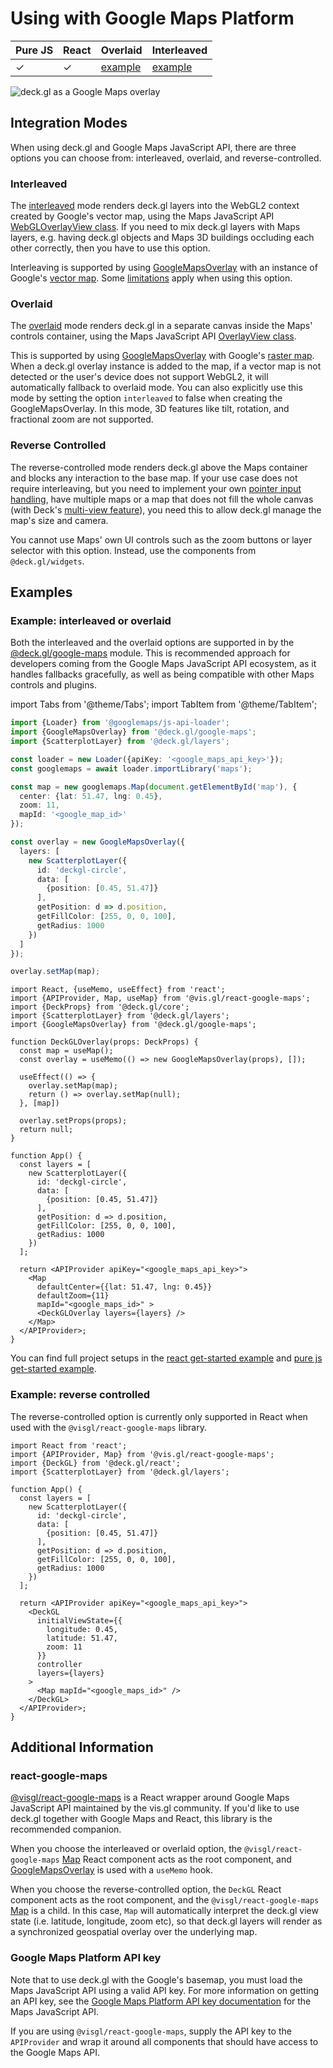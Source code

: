 # Using with Google Maps Platform

| Pure JS | React | Overlaid | Interleaved |
| ----- | ----- | ----- | ----- |
| ✓ | ✓ | [example](https://github.com/visgl/deck.gl/tree/9.1-release/examples/get-started/pure-js/google-maps) | [example](https://developers.google.com/maps/documentation/javascript/examples/deckgl-tripslayer) |

![deck.gl as a Google Maps overlay](https://raw.github.com/visgl/deck.gl-data/master/images/whats-new/google-maps.jpg)

## Integration Modes

When using deck.gl and Google Maps JavaScript API, there are three options you can choose from: interleaved, overlaid, and reverse-controlled.

### Interleaved

The [interleaved](../../get-started/using-with-map.md#interleaved) mode renders deck.gl layers into the WebGL2 context created by Google's vector map, using the Maps JavaScript API [WebGLOverlayView class](https://developers.google.com/maps/documentation/javascript/webgl/webgl-overlay-view). If you need to mix deck.gl layers with Maps layers, e.g. having deck.gl objects and Maps 3D buildings occluding each other correctly, then you have to use this option.

Interleaving is supported by using [GoogleMapsOverlay](../../api-reference/google-maps/google-maps-overlay.md) with an instance of Google's [vector map](https://developers.google.com/maps/documentation/javascript/vector-map). Some [limitations](../../api-reference/google-maps/overview.md#supported-features-and-limitations) apply when using this option.


### Overlaid

The [overlaid](../../get-started/using-with-map.md#overlaid) mode renders deck.gl in a separate canvas inside the Maps' controls container, using the Maps JavaScript API [OverlayView class](https://developers.google.com/maps/documentation/javascript/reference/#OverlayView).

This is supported by using [GoogleMapsOverlay](../../api-reference/google-maps/google-maps-overlay.md) with Google's [raster map](https://developers.google.com/maps/documentation/javascript/vector-map). When a deck.gl overlay instance is added to the map, if a vector map is not detected or the user's device does not support WebGL2, it will automatically fallback to overlaid mode. You can also explicitly use this mode by setting the option `interleaved` to false when creating the GoogleMapsOverlay. In this mode, 3D features like tilt, rotation, and fractional zoom are not supported.

### Reverse Controlled

The reverse-controlled mode renders deck.gl above the Maps container and blocks any interaction to the base map. If your use case does not require interleaving, but you need to implement your own [pointer input handling](../../api-reference/core/controller.md), have multiple maps or a map that does not fill the whole canvas (with Deck's [multi-view feature](../views.md#using-multiple-views)), you need this to allow deck.gl manage the map's size and camera.

You cannot use Maps' own UI controls such as the zoom buttons or layer selector with this option. Instead, use the components from `@deck.gl/widgets`.


## Examples

### Example: interleaved or overlaid

Both the interleaved and the overlaid options are supported in by the [@deck.gl/google-maps](../../api-reference/google-maps/overview.md) module. This is recommended approach for developers coming from the Google Maps JavaScript API ecosystem, as it handles fallbacks gracefully, as well as being compatible with other Maps controls and plugins.


import Tabs from '@theme/Tabs';
import TabItem from '@theme/TabItem';

<Tabs groupId="language">
  <TabItem value="ts" label="TypeScript">

```ts
import {Loader} from '@googlemaps/js-api-loader';
import {GoogleMapsOverlay} from '@deck.gl/google-maps';
import {ScatterplotLayer} from '@deck.gl/layers';

const loader = new Loader({apiKey: '<google_maps_api_key>'});
const googlemaps = await loader.importLibrary('maps');

const map = new googlemaps.Map(document.getElementById('map'), {
  center: {lat: 51.47, lng: 0.45},
  zoom: 11,
  mapId: '<google_map_id>'
});

const overlay = new GoogleMapsOverlay({
  layers: [
    new ScatterplotLayer({
      id: 'deckgl-circle',
      data: [
        {position: [0.45, 51.47]}
      ],
      getPosition: d => d.position,
      getFillColor: [255, 0, 0, 100],
      getRadius: 1000
    })
  ]
});

overlay.setMap(map);
```

  </TabItem>
  <TabItem value="react" label="React">

```tsx
import React, {useMemo, useEffect} from 'react';
import {APIProvider, Map, useMap} from '@vis.gl/react-google-maps';
import {DeckProps} from '@deck.gl/core';
import {ScatterplotLayer} from '@deck.gl/layers';
import {GoogleMapsOverlay} from '@deck.gl/google-maps';

function DeckGLOverlay(props: DeckProps) {
  const map = useMap();
  const overlay = useMemo(() => new GoogleMapsOverlay(props), []);

  useEffect(() => {
    overlay.setMap(map);
    return () => overlay.setMap(null);
  }, [map])

  overlay.setProps(props);
  return null;
}

function App() {
  const layers = [
    new ScatterplotLayer({
      id: 'deckgl-circle',
      data: [
        {position: [0.45, 51.47]}
      ],
      getPosition: d => d.position,
      getFillColor: [255, 0, 0, 100],
      getRadius: 1000
    })
  ];

  return <APIProvider apiKey="<google_maps_api_key>">
    <Map
      defaultCenter={{lat: 51.47, lng: 0.45}}
      defaultZoom={11}
      mapId="<google_maps_id>" >
      <DeckGLOverlay layers={layers} />
    </Map>
  </APIProvider>;
}
```

  </TabItem>
</Tabs>

You can find full project setups in the [react get-started example](https://github.com/visgl/deck.gl/tree/9.1-release/examples/get-started/react/google-maps/) and [pure js get-started example](https://github.com/visgl/deck.gl/tree/9.1-release/examples/get-started/pure-js/google-maps/).


### Example: reverse controlled

The reverse-controlled option is currently only supported in React when used with the `@visgl/react-google-maps` library.

```tsx
import React from 'react';
import {APIProvider, Map} from '@vis.gl/react-google-maps';
import {DeckGL} from '@deck.gl/react';
import {ScatterplotLayer} from '@deck.gl/layers';

function App() {
  const layers = [
    new ScatterplotLayer({
      id: 'deckgl-circle',
      data: [
        {position: [0.45, 51.47]}
      ],
      getPosition: d => d.position,
      getFillColor: [255, 0, 0, 100],
      getRadius: 1000
    })
  ];

  return <APIProvider apiKey="<google_maps_api_key>">
    <DeckGL
      initialViewState={{
        longitude: 0.45,
        latitude: 51.47,
        zoom: 11
      }}
      controller
      layers={layers}
    >
      <Map mapId="<google_maps_id>" />
    </DeckGL>
  </APIProvider>;
}
```


## Additional Information

### react-google-maps

[@visgl/react-google-maps](https://visgl.github.io/react-google-maps/) is a React wrapper around Google Maps JavaScript API maintained by the vis.gl community. If you'd like to use deck.gl together with Google Maps and React, this library is the recommended companion.

When you choose the interleaved or overlaid option, the `@visgl/react-google-maps` [Map](https://visgl.github.io/react-google-maps/docs/api-reference/components/map) React component acts as the root component, and [GoogleMapsOverlay](../../api-reference/google-maps/google-maps-overlay.md) is used with a `useMemo` hook. 

When you choose the reverse-controlled option, the `DeckGL` React component acts as the root component, and the `@visgl/react-google-maps` [Map](https://visgl.github.io/react-google-maps/docs/api-reference/components/map) is a child. In this case, `Map` will automatically interpret the deck.gl view state (i.e. latitude, longitude, zoom etc), so that deck.gl layers will render as a synchronized geospatial overlay over the underlying map.


### Google Maps Platform API key

Note that to use deck.gl with the Google's basemap, you must load the Maps JavaScript API using a valid API key. For more information on getting an API key, see the [Google Maps Platform API key documentation](https://developers.google.com/maps/documentation/javascript/get-api-key) for the Maps JavaScript API.

If you are using `@visgl/react-google-maps`, supply the API key to the `APIProvider` and wrap it around all components that should have access to the Google Maps API. 
